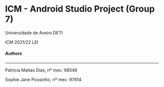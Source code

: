 # ICM - Android Studio Project (Group 7)



Universidade de Aveiro DETI

ICM 2021/22 LEI 



##### Authors

---

Patrícia Matias Dias, nº mec: 98546

Sophie Jane Pousinho, nº mec: 97814